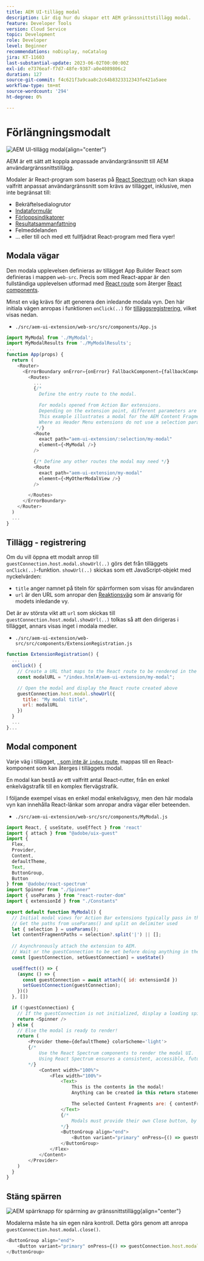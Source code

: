```yaml
---
title: AEM UI-tillägg modal
description: Lär dig hur du skapar ett AEM gränssnittstillägg modal.
feature: Developer Tools
version: Cloud Service
topic: Development
role: Developer
level: Beginner
recommendations: noDisplay, noCatalog
jira: KT-11603
last-substantial-update: 2023-06-02T00:00:00Z
exl-id: e7376eaf-f7d7-48fe-9387-a0e4089806c2
duration: 127
source-git-commit: f4c621f3a9caa8c2c64b8323312343fe421a5aee
workflow-type: tm+mt
source-wordcount: '294'
ht-degree: 0%

---
```


# Förlängningsmodalt

![AEM UI-tillägg modal](./assets/modal/modal.png){align="center"}

AEM är ett sätt att koppla anpassade användargränssnitt till AEM användargränssnittstillägg.

Modaler är React-program som baseras på [React Spectrum](https://react-spectrum.adobe.com/react-spectrum/) och kan skapa valfritt anpassat användargränssnitt som krävs av tillägget, inklusive, men inte begränsat till:

+ Bekräftelsedialogrutor
+ [Indataformulär](https://react-spectrum.adobe.com/react-spectrum/#forms)
+ [Förloppsindikatorer](https://react-spectrum.adobe.com/react-spectrum/#status)
+ [Resultatsammanfattning](https://react-spectrum.adobe.com/react-spectrum/#collections)
+ Felmeddelanden
+ ... eller till och med ett fullfjädrat React-program med flera vyer!

## Modala vägar

Den modala upplevelsen definieras av tillägget App Builder React som definieras i mappen `web-src`. Precis som med React-appar är den fullständiga upplevelsen utformad med [React route](https://reactrouter.com/en/main/components/routes) som återger [React components](https://reactjs.org/docs/components-and-props.html).

Minst en väg krävs för att generera den inledande modala vyn. Den här initiala vägen anropas i funktionen `onClick(..)` för [tilläggsregistrering](#extension-registration), vilket visas nedan.


+ `./src/aem-ui-extension/web-src/src/components/App.js`

```javascript
import MyModal from './MyModal';
import MyModalResults from './MyModalResults';
...
function App(props) {
  return (
    <Router>
      <ErrorBoundary onError={onError} FallbackComponent={fallbackComponent}>
        <Routes>
          ...         
          {/* 
            Define the entry route to the modal.

            For modals opened from Action Bar extensions.
            Depending on the extension point, different parameters are passed to the modal.
            This example illustrates a modal for the AEM Content Fragment Console (list view), where typically a :selection parameter is used to pass in the list of selected Content Fragments.
            Where as Header Menu extensions do not use a selection parameter.
           */}
          <Route
            exact path="aem-ui-extension/:selection/my-modal"
            element={<MyModal />}
          />                    

          {/* Define any other routes the modal may need */}
          <Route
            exact path="aem-ui-extension/my-modal"
            element={<MyOtherModalView />}
          />                    

        </Routes>
      </ErrorBoundary>
    </Router>
  )
  ...
}
```

## Tillägg - registrering

Om du vill öppna ett modalt anrop till `guestConnection.host.modal.showUrl(..)` görs det från tilläggets `onClick(..)`-funktion. `showUrl(..)` skickas som ett JavaScript-objekt med nyckelvärden:

+ `title` anger namnet på titeln för spärrformen som visas för användaren
+ `url` är den URL som anropar den [Reaktionsväg](#modal-routes) som är ansvarig för modets inledande vy.

Det är av största vikt att `url` som skickas till `guestConnection.host.modal.showUrl(..)` tolkas så att den dirigeras i tillägget, annars visas inget i modala medier.

+ `./src/aem-ui-extension/web-src/src/components/ExtensionRegistration.js`

```javascript
function ExtensionRegistration() {
  ...
  onClick() {
    // Create a URL that maps to the React route to be rendered in the modal
    const modalURL = "/index.html#/aem-ui-extension/my-modal";

    // Open the modal and display the React route created above
    guestConnection.host.modal.showUrl({
      title: "My modal title",
      url: modalURL
    })     
  }
  ...     
}...
```

## Modal component

Varje väg i tillägget, [, som inte är `index` route](./extension-registration.md#app-routes), mappas till en React-komponent som kan återges i tilläggets modal.

En modal kan bestå av ett valfritt antal React-rutter, från en enkel enkelvägstrafik till en komplex flervägstrafik.

I följande exempel visas en enkel modal enkelvägsvy, men den här modala vyn kan innehålla React-länkar som anropar andra vägar eller beteenden.

+ `./src/aem-ui-extension/web-src/src/components/MyModal.js`

```javascript
import React, { useState, useEffect } from 'react'
import { attach } from "@adobe/uix-guest"
import {
  Flex,
  Provider,
  Content,
  defaultTheme,
  Text,
  ButtonGroup,
  Button
} from '@adobe/react-spectrum'
import Spinner from "./Spinner"
import { useParams } from "react-router-dom"
import { extensionId } from "./Constants"

export default function MyModal() {
  // Initial modal views for Action Bar extensions typically pass in the list of selected Content Fragment Paths from ExtensionRegistration.js
  // Get the paths from useParams() and split on delimiter used
  let { selection } = useParams();
  let contentFragmentPaths = selection?.split('|') || [];
  
  // Asynchronously attach the extension to AEM. 
  // Wait or the guestConnection to be set before doing anything in the modal.
  const [guestConnection, setGuestConnection] = useState()

  useEffect(() => {
    (async () => {
      const guestConnection = await attach({ id: extensionId })
      setGuestConnection(guestConnection);
    })()
  }, [])

  if (!guestConnection) {
    // If the guestConnection is not initialized, display a loading spinner
    return <Spinner />
  } else {
    // Else the modal is ready to render!
    return (
        <Provider theme={defaultTheme} colorScheme='light'>
        {/* 
            Use the React Spectrum components to render the modal UI.
            Using React Spectrum ensures a consistent, accessible, future-proof look-and-feel and speeds up development.
        */}
            <Content width="100%">
                <Flex width="100%">
                    <Text>
                        This is the contents in the modal! 
                        Anything can be created in this return statement!

                        The selected Content Fragments are: { contentFragmentPaths.join(', ') }
                    </Text>                    
                    {/*
                        Modals must provide their own Close button, by calling: guestConnection.host.modal.close()
                    */}
                    <ButtonGroup align="end">
                        <Button variant="primary" onPress={() => guestConnection.host.modal.close()}>Close</Button>
                    </ButtonGroup>
                </Flex>
            </Content>
        </Provider>
    )
  }
}
```

## Stäng spärren

![AEM spärrknapp för spärrning av gränssnittstillägg](./assets/modal/close.png){align="center"}

Modalerna måste ha sin egen nära kontroll. Detta görs genom att anropa `guestConnection.host.modal.close()`.

```javascript
<ButtonGroup align="end">
    <Button variant="primary" onPress={() => guestConnection.host.modal.close()}>Close</Button>
</ButtonGroup>
```
